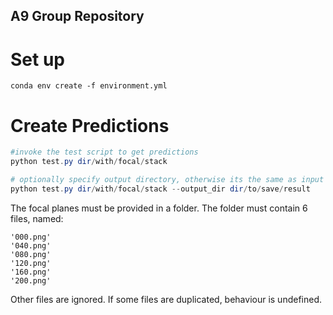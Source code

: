## A9 Group Repository

# Set up 
`conda env create -f environment.yml`

# Create Predictions
```powershell
#invoke the test script to get predictions
python test.py dir/with/focal/stack 

# optionally specify output directory, otherwise its the same as input directory
python test.py dir/with/focal/stack --output_dir dir/to/save/result
```

The focal planes must be provided in a folder. The folder must contain 6 files, named:
```
'000.png'  
'040.png'
'080.png'
'120.png'
'160.png'
'200.png'
```
Other files are ignored. If some files are duplicated, behaviour is undefined.